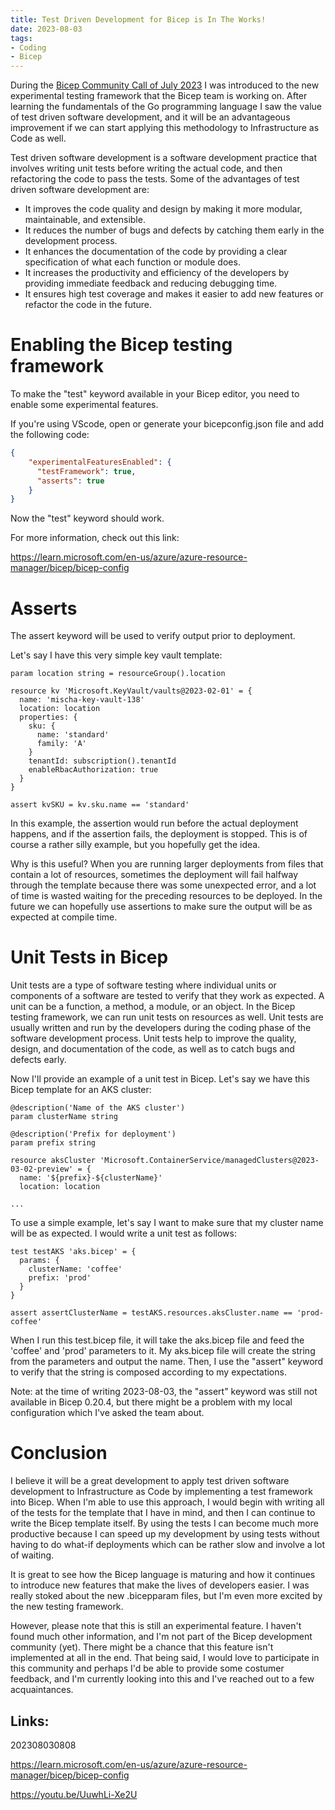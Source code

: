 ```yaml
---
title: Test Driven Development for Bicep is In The Works!
date: 2023-08-03
tags:
- Coding
- Bicep
---
```


During the [Bicep Community Call of July 2023](https://youtu.be/UuwhLi-Xe2U) I was introduced to the new experimental testing framework that the Bicep team is working on. After learning the fundamentals of the Go programming language I saw the value of test driven software development, and it will be an advantageous improvement if we can start applying this methodology to Infrastructure as Code as well.

Test driven software development is a software development practice that involves writing unit tests before writing the actual code, and then refactoring the code to pass the tests. Some of the advantages of test driven software development are:

* It improves the code quality and design by making it more modular, maintainable, and extensible.
* It reduces the number of bugs and defects by catching them early in the development process.
* It enhances the documentation of the code by providing a clear specification of what each function or module does.
* It increases the productivity and efficiency of the developers by providing immediate feedback and reducing debugging time.
* It ensures high test coverage and makes it easier to add new features or refactor the code in the future.

# Enabling the Bicep testing framework

To make the "test" keyword available in your Bicep editor, you need to enable some experimental features.

If you're using VScode, open or generate your bicepconfig.json file and add the following code:

```json
{
    "experimentalFeaturesEnabled": {
      "testFramework": true,
      "asserts": true
    }
}
```

Now the "test" keyword should work.

For more information, check out this link:

https://learn.microsoft.com/en-us/azure/azure-resource-manager/bicep/bicep-config

# Asserts

The assert keyword will be used to verify output prior to deployment.

Let's say I have this very simple key vault template:

```bicep
param location string = resourceGroup().location

resource kv 'Microsoft.KeyVault/vaults@2023-02-01' = {
  name: 'mischa-key-vault-138'
  location: location
  properties: {
    sku: {
      name: 'standard'
      family: 'A'
    }
    tenantId: subscription().tenantId
    enableRbacAuthorization: true
  }
}

assert kvSKU = kv.sku.name == 'standard'
```

In this example, the assertion would run before the actual deployment happens, and if the assertion fails, the deployment is stopped. This is of course a rather silly example, but you hopefully get the idea.

Why is this useful? When you are running larger deployments from files that contain a lot of resources, sometimes the deployment will fail halfway through the template because there was some unexpected error, and a lot of time is wasted waiting for the preceding resources to be deployed. In the future we can hopefully use assertions to make sure the output will be as expected at compile time.

# Unit Tests in Bicep

Unit tests are a type of software testing where individual units or components of a software are tested to verify that they work as expected. A unit can be a function, a method, a module, or an object. In the Bicep testing framework, we can run unit tests on resources as well. Unit tests are usually written and run by the developers during the coding phase of the software development process. Unit tests help to improve the quality, design, and documentation of the code, as well as to catch bugs and defects early.

Now I'll provide an example of a unit test in Bicep. Let's say we have this Bicep template for an AKS cluster:

```bicep
@description('Name of the AKS cluster')
param clusterName string

@description('Prefix for deployment')
param prefix string

resource aksCluster 'Microsoft.ContainerService/managedClusters@2023-03-02-preview' = {
  name: '${prefix}-${clusterName}'
  location: location

...
```

To use a simple example, let's say I want to make sure that my cluster name will be as expected. I would write a unit test as follows:

```bicep
test testAKS 'aks.bicep' = {
  params: {
    clusterName: 'coffee'
    prefix: 'prod'
  }
}

assert assertClusterName = testAKS.resources.aksCluster.name == 'prod-coffee'
```

When I run this test.bicep file, it will take the aks.bicep file and feed the 'coffee' and 'prod' parameters to it. My aks.bicep file will create the string from the parameters and output the name. Then, I use the "assert" keyword to verify that the string is composed according to my expectations.

Note: at the time of writing 2023-08-03, the "assert" keyword was still not available in Bicep 0.20.4, but there might be a problem with my local configuration which I've asked the team about.

# Conclusion

I believe it will be a great development to apply test driven software development to Infrastructure as Code by implementing a test framework into Bicep. When I'm able to use this approach, I would begin with writing all of the tests for the template that I have in mind, and then I can continue to write the Bicep template itself. By using the tests I can become much more productive because I can speed up my development by using tests without having to do what-if deployments which can be rather slow and involve a lot of waiting.

It is great to see how the Bicep language is maturing and how it continues to introduce new features that make the lives of developers easier. I was really stoked about the new .bicepparam files, but I'm even more excited by the new testing framework.

However, please note that this is still an experimental feature. I haven't found much other information, and I'm not part of the Bicep development community (yet). There might be a chance that this feature isn't implemented at all in the end. That being said, I would love to participate in this community and perhaps I'd be able to provide some costumer feedback, and I'm currently looking into this and I've reached out to a few acquaintances.

## Links:

202308030808 

https://learn.microsoft.com/en-us/azure/azure-resource-manager/bicep/bicep-config

https://youtu.be/UuwhLi-Xe2U
